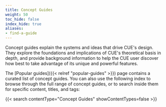 ```yaml
---
title: Concept Guides
weight: 50
toc_hide: false
index_hide: true
aliases:
- find-a-guide
---
```


Concept guides explain the systems and ideas that drive CUE's design.
They explore the foundations and implications of CUE's theoretical basis in
depth, and provide background information to help the CUE user discover how
best to take advantage of its unique and powerful features.

The [Popular guides]({{< relref "popular-guides" >}}) page contains a curated
list of concept guides.
You can also use the following index to browse through the full range of concept guides,
or to search inside them for specific content, titles, and tags:

{{< search contentType="Concept Guides" showContentTypes=false >}}
